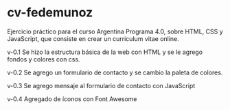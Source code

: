 # cv-fedemunoz
Ejercicio práctico para el curso Argentina Programa 4.0, sobre HTML, CSS y JavaScript, que consiste en crear un curriculum vitae online.

v-0.1
Se hizo la estructura básica de la web con HTML y se le agrego fondos y colores con css.

v-0.2
Se agrego un formulario de contacto y se cambio la paleta de colores.

v-0.3
Se agrego mensaje al formulario de contacto con JavaScript

v-0.4
Agregado de íconos con Font Awesome 